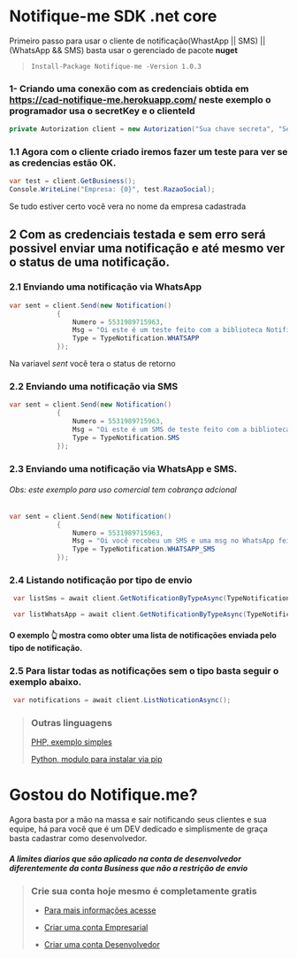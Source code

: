 # Notifique-me SDK .net core
 Primeiro passo para usar o cliente de notificação(WhastApp || SMS) || (WhatsApp && SMS) basta usar o gerenciado de pacote **nuget**
 
 > ` Install-Package Notifique-me -Version 1.0.3 `

 ### 1- Criando uma conexão com as credenciais obtida em https://cad-notifique-me.herokuapp.com/ neste exemplo o programador usa o secretKey e o clienteId

```c#
private Autorization client = new Autorization("Sua chave secreta", "Seu clienteID");
```
### 1.1 Agora com o cliente criado iremos fazer um teste para ver se as credencias estão OK.

```c#
var test = client.GetBusiness();
Console.WriteLine("Empresa: {0}", test.RazaoSocial);
```
Se tudo estiver certo você vera no nome da empresa cadastrada

## 2 Com as credenciais testada e sem erro será possivel enviar uma notificação e até mesmo ver o status de uma notificação.

### 2.1 Enviando uma notificação via WhatsApp
```c#
var sent = client.Send(new Notification() 
            { 
                Numero = 5531989715963,
                Msg = "Oi este é um teste feito com a biblioteca Notifique.me",
                Type = TypeNotification.WHATSAPP
            });
```
Na variavel *sent* você tera o status de retorno

### 2.2 Enviando uma notificação via SMS
```c#
var sent = client.Send(new Notification() 
            { 
                Numero = 5531989715963,
                Msg = "Oi este é um SMS de teste feito com a biblioteca Notifique.me",
                Type = TypeNotification.SMS
            });
```

### 2.3 Enviando uma notificação via WhatsApp e SMS. 
###### Obs: este exemplo para uso comercial tem cobrança adcional 
```c#
var sent = client.Send(new Notification() 
            { 
                Numero = 5531989715963,
                Msg = "Oi você recebeu um SMS e uma msg no WhatsApp feito com a biblioteca Notifique.me",
                Type = TypeNotification.WHATSAPP_SMS
            });
```

### 2.4 Listando notificação por tipo de envio

```c#
 var listSms = await client.GetNotificationByTypeAsync(TypeNotification.SMS);

 var listWhatsApp = await client.GetNotificationByTypeAsync(TypeNotification.WHATSAPP);
 ```
 #### O exemplo 👆 mostra como obter uma lista de notificações enviada pelo tipo de notificação.

### 2.5 Para listar todas as notificações sem o tipo basta seguir o exemplo abaixo.

```c#
 var notifications = await client.ListNoticationAsync();
```

>
> ### Outras linguagens
>
> [PHP, exemplo simples](https://github.com/Mrr66/php-notifique-me-whatsApp)
> 
> [Python, modulo para instalar via pip](https://github.com/Mrr66/Notifique-me-python)

# Gostou do Notifique.me?
Agora basta por a mão na massa e sair notificando seus clientes e sua equipe, há para você que é um DEV dedicado e simplismente de graça basta cadastrar como desenvolvedor.

##### A limites diarios que são aplicado na conta de desenvolvedor diferentemente da conta Business que não a restrição de envio 

>
> ### Crie sua conta hoje mesmo é completamente gratis 
>
>* [Para mais informações acesse](https://cad-notifique-me.herokuapp.com/)
>
>* [Criar uma conta Empresarial](https://cad-notifique-me.herokuapp.com/business)
>
>* [Criar uma conta Desenvolvedor](https://cad-notifique-me.herokuapp.com/developer)

